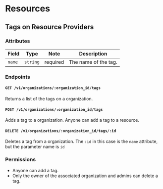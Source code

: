 # Resources

## Tags on Resource Providers

### Attributes

 Field  | Type     | Note     | Description                        
--------|----------|----------|------------------------------------
 `name` | `string` | required | The name of the tag.               

### Endpoints

#### `GET /v1/organizations/:organization_id/tags`

Returns a list of the tags on a organization.

#### `POST /v1/organizations/:organization_id/tags`

Adds a tag to a organization. Anyone can add a tag to a resource.

#### `DELETE /v1/organizations/:organization_id/tags/:id`

Deletes a tag from a organization. The `:id` in this case is the `name` attribute, but the parameter name is `id`

### Permissions

* Anyone can add a tag.
* Only the owner of the associated organization and admins can delete a tag.
